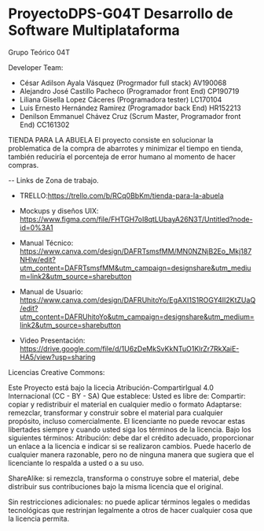 # ProyectoDPS-G04T Desarrollo de Software Multiplataforma

Grupo Teórico 04T

Developer Team:
- César Adilson Ayala Vásquez (Progrmador full stack)                  AV190068
- Alejandro José Castillo Pacheco (Programador front End)              CP190719
- Liliana Gisella Lopez Cáceres (Programadora tester)                  LC170104
- Luis Ernesto Hernández Ramirez (Programador back End)                HR152213
- Denilson Emmanuel Chávez Cruz (Scrum Master, Programador front End)  CC161302

TIENDA PARA LA ABUELA
El proyecto consiste en solucionar la problematica de la compra de abarrotes y minimizar el tiempo en tienda, también reduciría el porcenteja de error humano al momento de hacer compras.

-- Links de Zona de trabajo.
- TRELLO:https://trello.com/b/RCq0BbKm/tienda-para-la-abuela

- Mockups y diseños UIX: https://www.figma.com/file/FHTGH7oI8qtLUbayA26N3T/Untitled?node-id=0%3A1

- Manual Técnico: https://www.canva.com/design/DAFRTsmsfMM/MN0NZNjB2Eo_Mkj187NHlw/edit?utm_content=DAFRTsmsfMM&utm_campaign=designshare&utm_medium=link2&utm_source=sharebutton

- Manual de Usuario: https://www.canva.com/design/DAFRUhitoYo/EgAXI1S1ROGY4II2KtZUaQ/edit?utm_content=DAFRUhitoYo&utm_campaign=designshare&utm_medium=link2&utm_source=sharebutton

- Video Presentación: https://drive.google.com/file/d/1U6zDeMkSvKkNTuO1KlrZr7RkXaiE-HA5/view?usp=sharing

Licencias Creative Commons: 

Este Proyecto está bajo la licecia Atribución-CompartirIgual 4.0 Internacional (CC - BY - SA) Que establece:
Usted es libre de:
Compartir: copiar y redistribuir el material en cualquier medio o formato
Adaptarse: remezclar, transformar y construir sobre el material
para cualquier propósito, incluso comercialmente.
El licenciante no puede revocar estas libertades siempre y cuando usted siga los términos de la licencia.
Bajo los siguientes términos:
Atribución: debe dar el crédito adecuado, proporcionar un enlace a la licencia e indicar si se realizaron cambios. Puede hacerlo de cualquier manera razonable, pero no de ninguna manera que sugiera que el licenciante lo respalda a usted o a su uso.

ShareAlike: si remezcla, transforma o construye sobre el material, debe distribuir sus contribuciones bajo la misma licencia que el original.

Sin restricciones adicionales: no puede aplicar términos legales o medidas tecnológicas que restrinjan legalmente a otros de hacer cualquier cosa que la licencia permita.
